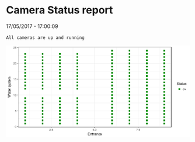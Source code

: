 Camera Status report
================
17/05/2017 - 17:00:09

    All cameras are up and running

![](camreport_files/figure-markdown_github/unnamed-chunk-2-1.png)

